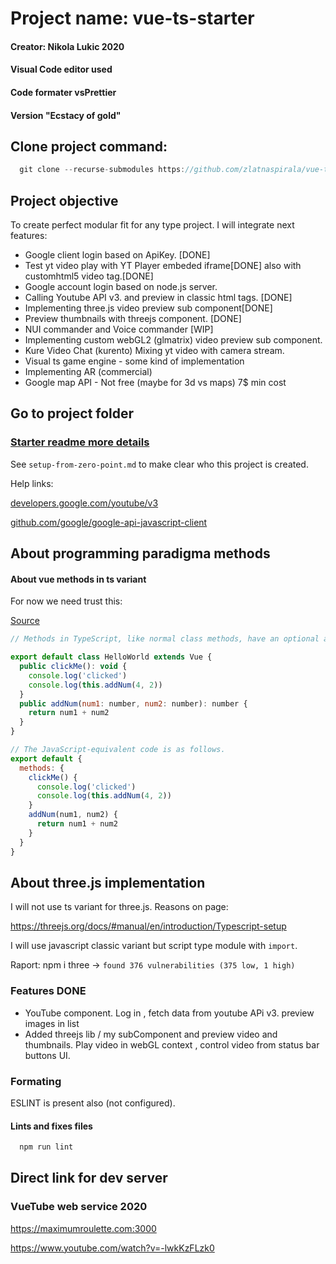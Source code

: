 
# Project name: vue-ts-starter #

 #### Creator: Nikola Lukic 2020 ####
 #### Visual Code editor used ####
 #### Code formater vsPrettier ####
 #### Version "Ecstacy of gold" ####


## Clone project command: ##

```js
  git clone --recurse-submodules https://github.com/zlatnaspirala/vue-typescript-starter
```

## Project objective ##

 To create perfect modular fit for any type project.
  I will integrate next features:

  - Google client login based on  ApiKey. [DONE]
  - Test yt video play with YT Player embeded iframe[DONE]
    also with customhtml5 video tag.[DONE]
  - Google account login based on node.js server.
  - Calling Youtube API v3. and preview in classic html tags. [DONE]
  - Implementing three.js video preview sub component[DONE]
  - Preview thumbnails with threejs component. [DONE]
  - NUI commander and Voice commander [WIP]
  - Implementing custom webGL2 (glmatrix) video preview sub component.
  - Kure Video Chat (kurento) Mixing yt video with camera stream.
  - Visual ts game engine - some kind of implementation
  - Implementing AR (commercial)
  - Google map API - Not free (maybe for 3d vs maps)
    7$ min cost

 ## Go to project folder ##
 ### [Starter readme more details](https://github.com/zlatnaspirala/vue-typescript-starter/tree/master/vue-ts-starter) ###

 See `setup-from-zero-point.md` to make clear who this project is created.

 Help links:

 [developers.google.com/youtube/v3](https://developers.google.com/youtube/v3/getting-started)

 [github.com/google/google-api-javascript-client](https://github.com/google/google-api-javascript-client/blob/master/docs/samples.md)


## About programming paradigma methods ##

####  About vue methods in ts variant ####

For now we need trust this:

[Source](https://blog.logrocket.com/how-to-write-a-vue-js-app-completely-in-typescript)

```javascript
// Methods in TypeScript, like normal class methods, have an optional access modifier.

export default class HelloWorld extends Vue {
  public clickMe(): void {
    console.log('clicked')
    console.log(this.addNum(4, 2))
  }
  public addNum(num1: number, num2: number): number {
    return num1 + num2
  }
}

// The JavaScript-equivalent code is as follows.
export default {
  methods: {
    clickMe() {
      console.log('clicked')
      console.log(this.addNum(4, 2))
    }
    addNum(num1, num2) {
      return num1 + num2
    }
  }
}
```

## About three.js implementation ##

I will not use ts variant for three.js.
Reasons on page:

https://threejs.org/docs/#manual/en/introduction/Typescript-setup

I will use javascript classic variant but script type module with `import`.

Raport:
npm i three ->
```found 376 vulnerabilities (375 low, 1 high)```

### Features DONE ###

  - YouTube component. Log in , fetch data from youtube APi v3.
    preview images in list
  - Added threejs lib / my subComponent and preview video and thumbnails.
    Play video in webGL context , control video from status bar buttons UI.

### Formating ###

 ESLINT is present also (not configured).

#### Lints and fixes files ####

```bash
  npm run lint
```

## Direct link for dev server ##

### VueTube web service 2020 ###

https://maximumroulette.com:3000

https://www.youtube.com/watch?v=-lwkKzFLzk0
